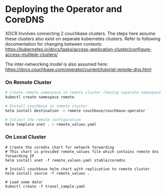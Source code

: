Deploying the Operator and CoreDNS 
===========================================

XDCR Involves connecting 2 couchbase clusters.
The steps here assume these clusters also exist on separate kubernetes clusters.
Refer to following documentation for changing between contexts:  https://kubernetes.io/docs/tasks/access-application-cluster/configure-access-multiple-clusters/

The inter-networking model is also assumed here: https://docs.couchbase.com/operator/current/tutorial-remote-dns.html

### On Remote Cluster
```bash
# Create remote namespace in remote cluster (having separate namespace also helps when testing locally)
kubectl create namespace remote

# Install couchbase in remote cluster
helm install destination -n remote couchbase/couchbase-operator

# Collect the remote configuration
helm template xnet . > remote_values.yaml
```

### On Local Cluster
```
# Create the coredns chart for network forwarding
# This chart is provided remote_values file which contains remote dns forwarding IP
helm install xnet -f remote_values.yaml stable/coredns

# Install couchbase helm chart with replication to remote cluster
helm install source -f remote_values .

# Load some data!
kubectl create -f travel_sample.yaml
```
